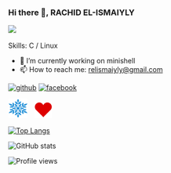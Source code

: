 ### Hi there 👋, RACHID EL-ISMAIYLY
![](https://cdn.dribbble.com/users/1162077/screenshots/3848914/programmer.gif)


Skills: C / Linux

- 🔭 I’m currently working on minishell
- 📫 How to reach me: relismaiyly@gmail.com 


[<img src='https://cdn.jsdelivr.net/npm/simple-icons@3.0.1/icons/github.svg' alt='github' height='40'>](https://github.com/rel-isma)  [<img src='https://cdn.jsdelivr.net/npm/simple-icons@3.0.1/icons/facebook.svg' alt='facebook' height='40'>](https://www.facebook.com/relismaiyly/)  

<a href='https://archiveprogram.github.com/'><img src='https://raw.githubusercontent.com/acervenky/animated-github-badges/master/assets/acbadge.gif' width='40' height='40'></a> <a href='https://docs.github.com/en/github/supporting-the-open-source-community-with-github-sponsors'><img src='https://raw.githubusercontent.com/acervenky/animated-github-badges/master/assets/sponsorbadge.gif' width='35' height='35'></a> 

[![Top Langs](https://github-readme-stats.vercel.app/api/top-langs/?username=rel-isma)](https://github.com/anuraghazra/github-readme-stats)

![GitHub stats](https://github-readme-stats.vercel.app/api?username=rel-isma&show_icons=true&count_private=true)  

![Profile views](https://gpvc.arturio.dev/rel-isma)  
